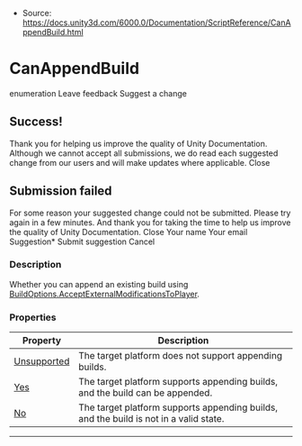 * Source: https://docs.unity3d.com/6000.0/Documentation/ScriptReference/CanAppendBuild.html

# CanAppendBuild
enumeration
Leave feedback
Suggest a change
## Success!
Thank you for helping us improve the quality of Unity Documentation. Although we cannot accept all submissions, we do read each suggested change from our users and will make updates where applicable.
Close
## Submission failed
For some reason your suggested change could not be submitted. Please <a>try again</a> in a few minutes. And thank you for taking the time to help us improve the quality of Unity Documentation.
Close
Your name Your email Suggestion* Submit suggestion
Cancel
### Description
Whether you can append an existing build using [BuildOptions.AcceptExternalModificationsToPlayer](https://docs.unity3d.com/6000.0/Documentation/ScriptReference/BuildOptions.AcceptExternalModificationsToPlayer.html).
### Properties
Property | Description  
---|---  
[Unsupported](https://docs.unity3d.com/6000.0/Documentation/ScriptReference/CanAppendBuild.Unsupported.html) | The target platform does not support appending builds.  
[Yes](https://docs.unity3d.com/6000.0/Documentation/ScriptReference/CanAppendBuild.Yes.html) | The target platform supports appending builds, and the build can be appended.  
[No](https://docs.unity3d.com/6000.0/Documentation/ScriptReference/CanAppendBuild.No.html) | The target platform supports appending builds, and the build is not in a valid state.  
* * *
